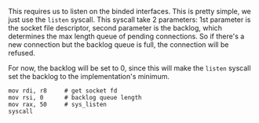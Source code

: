 This requires us to listen on the binded interfaces. This is pretty simple, we just use the `listen` syscall. This syscall take 2 parameters: 1st parameter is the socket file descriptor, second parameter is the backlog, which determines the max length queue of pending connections. So if there's a new connection but the backlog queue is full, the connection will be refused.

For now, the backlog will be set to 0, since this will make the `listen` syscall set the backlog to the implementation's minimum.

```
mov rdi, r8     # get socket fd
mov rsi, 0      # backlog queue length
mov rax, 50     # sys_listen
syscall
```